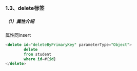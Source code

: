 ### 1.3、delete标签

##### （1）属性介绍

属性同insert

```sql
<delete id="deleteByPrimaryKey" parameterType="Object">
        delete
        from student 
        where id=#{id}
</delete>
```



